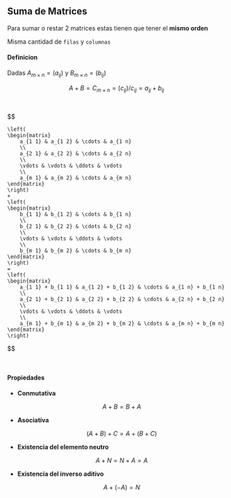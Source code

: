 ## Suma de Matrices

Para sumar o restar 2 matrices estas tienen que tener el **mismo orden**

Misma cantidad de `filas` y `columnas`

#### Definicion

Dadas $A_{m \times n} = (a_{i j})$ y  $B_{m \times n} = (b_{i j})$

$$
    A + B = C_{m \times n} = (c_{i j}) /  c_{i j} = a_{i j} + b_{i j}
$$

<br>

$$

    \left( 
    \begin{matrix}
        a_{1 1} & a_{1 2} & \cdots & a_{1 n}
        \\
        a_{2 1} & a_{2 2} & \cdots & a_{2 n}
        \\
        \vdots & \vdots & \ddots & \vdots
        \\
        a_{m 1} & a_{m 2} & \cdots & a_{m n}
    \end{matrix}
    \right)
    +
    \left( 
    \begin{matrix}
        b_{1 1} & b_{1 2} & \cdots & b_{1 n}
        \\
        b_{2 1} & b_{2 2} & \cdots & b_{2 n}
        \\
        \vdots & \vdots & \ddots & \vdots
        \\
        b_{m 1} & b_{m 2} & \cdots & b_{m n}
    \end{matrix}
    \right)
    =
    \left( 
    \begin{matrix}
        a_{1 1} + b_{1 1} & a_{1 2} + b_{1 2} & \cdots & a_{1 n} + b_{1 n}
        \\
        a_{2 1} + b_{2 1} & a_{2 2} + b_{2 2} & \cdots & a_{2 n} + b_{2 n}
        \\
        \vdots & \vdots & \ddots & \vdots
        \\
        a_{m 1} + b_{m 1} & a_{m 2} + b_{m 2} & \cdots & a_{m n} + b_{m n}
    \end{matrix}
    \right)
$$

<br>

#### Propiedades

- **Conmutativa**

    $$
        A + B = B + A
    $$

- **Asociativa**

    $$
        (A + B) + C = A + (B + C)
    $$

- **Existencia del elemento neutro**

    $$
        A + N = N + A = A
    $$

- **Existencia del inverso aditivo**
  
    $$
        A + (-A) = N
    $$




